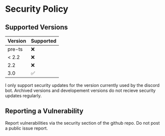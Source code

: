 # Security Policy

## Supported Versions

| Version | Supported          |
| ------- | ------------------ |
| pre-ts  | :x:                |
| < 2.2   | :x:                |
| 2.2     | :x:                |
| 3.0     | :white_check_mark: |

I only support security updates for the version currently used by the discord bot.
Archived versions and developement versions do not recieve security updates regularly.

## Reporting a Vulnerability

Report vulnerabilities via the security section of the github repo. Do not post a public issue report.
